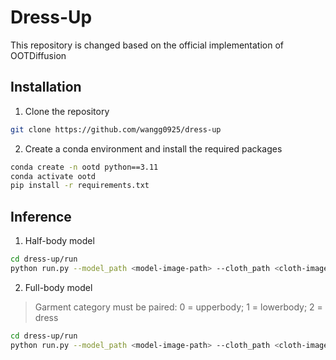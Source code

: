 # Dress-Up
This repository is changed based on the official implementation of OOTDiffusion

## Installation
1. Clone the repository

```sh
git clone https://github.com/wangg0925/dress-up
```

2. Create a conda environment and install the required packages

```sh
conda create -n ootd python==3.11
conda activate ootd
pip install -r requirements.txt
```

## Inference
1. Half-body model

```sh
cd dress-up/run
python run.py --model_path <model-image-path> --cloth_path <cloth-image-path> --scale 2.0 --sample 4
```

2. Full-body model 

> Garment category must be paired: 0 = upperbody; 1 = lowerbody; 2 = dress

```sh
cd dress-up/run
python run.py --model_path <model-image-path> --cloth_path <cloth-image-path> --model_type dc --category 2 --scale 2.0 --sample 4
```
